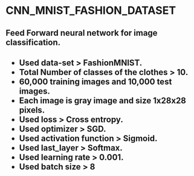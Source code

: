 # CNN_MNIST_FASHION_DATASET

<h2>Feed Forward neural network for image classification.<h2>

- Used data-set > FashionMNIST.
- Total Number of classes of the clothes > 10.
- 60,000 training images and 10,000 test images.
- Each image is gray image and size 1x28x28 pixels.
- Used loss > Cross entropy.
- Used optimizer > SGD.
- Used activation function > Sigmoid.
- Used last_layer > Softmax.
- Used learning rate > 0.001.
- Used batch size > 8


